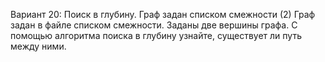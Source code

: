 Вариант 20: Поиск в глубину. Граф задан списком смежности (2)
Граф задан в файле списком смежности. Заданы две вершины графа. С помощью алгоритма поиска в глубину
узнайте, существует ли путь между ними.